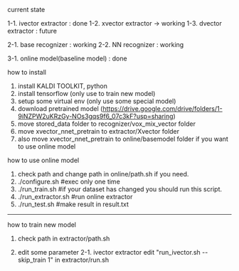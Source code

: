 current state

1-1. ivector extractor : done
1-2. xvector extractor -> working
1-3. dvector extractor : future

2-1. base recognizer : working
2-2. NN recognizer : working

3-1. online model(baseline model) : done

how to install
1. install KALDI TOOLKIT, python
2. install tensorflow (only use to train new model)
3. setup some virtual env (only use some special model)
4. download pretrained model (https://drive.google.com/drive/folders/1-9iNZPW2uKRzGy-NOs3gqs9f6_07c3kF?usp=sharing)
5. move stored_data folder to recognizer/vox_mix_vector folder
6. move xvector_nnet_pretrain to extractor/Xvector folder
7. also move xvector_nnet_pretrain to online/basemodel folder if you want to use online model

how to use online model
1. check path and change path in online/path.sh if you need.
2. ./configure.sh #exec only one time
3. ./run_train.sh #if your dataset has changed you should run this script.
4. ./run_extractor.sh #run online extractor
5. ./run_test.sh  #make result in result.txt

-----------------------------------------------------------------------------------
how to train new model
1. check path in extractor/path.sh

2. edit some parameter
2-1. ivector extractor
edit "run_ivector.sh --skip_train 1" in extractor/run.sh


